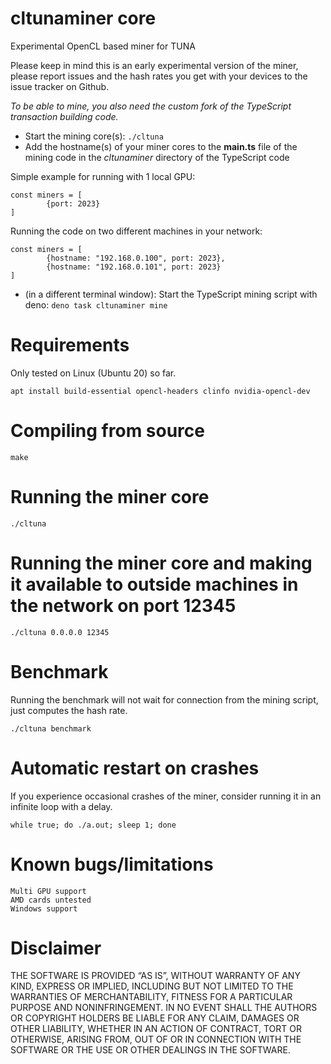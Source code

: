 # cltunaminer core
Experimental OpenCL based miner for TUNA

Please keep in mind this is an early experimental version of the miner, please report issues and the hash rates you get with your devices to the issue tracker on Github. 

*To be able to mine, you also need the custom fork of the TypeScript transaction building code.*

- Start the mining core(s): ```./cltuna```
- Add the hostname(s) of your miner cores to the **main.ts** file of the mining code in the *cltunaminer* directory of the TypeScript code

Simple example for running with 1 local GPU:
````
const miners = [
        {port: 2023}
]
````
Running the code on two different machines in your network:
````
const miners = [
        {hostname: "192.168.0.100", port: 2023},
        {hostname: "192.168.0.101", port: 2023}
]
````

- (in a different terminal window): Start the TypeScript mining script with deno: ```deno task cltunaminer mine```

  
# Requirements
Only tested on Linux (Ubuntu 20) so far.

    apt install build-essential opencl-headers clinfo nvidia-opencl-dev

# Compiling from source

    make

# Running the miner core

    ./cltuna

# Running the miner core and making it available to outside machines in the network on port 12345

    ./cltuna 0.0.0.0 12345

# Benchmark
Running the benchmark will not wait for connection from the mining script, just computes the hash rate.

    ./cltuna benchmark

# Automatic restart on crashes
If you experience occasional crashes of the miner, consider running it in an infinite loop with a delay.

    while true; do ./a.out; sleep 1; done

# Known bugs/limitations

    Multi GPU support
    AMD cards untested
    Windows support

# Disclaimer

THE SOFTWARE IS PROVIDED “AS IS”, WITHOUT WARRANTY OF ANY KIND, EXPRESS OR IMPLIED, INCLUDING BUT NOT LIMITED TO THE WARRANTIES OF MERCHANTABILITY, FITNESS FOR A PARTICULAR PURPOSE AND NONINFRINGEMENT. IN NO EVENT SHALL THE AUTHORS OR COPYRIGHT HOLDERS BE LIABLE FOR ANY CLAIM, DAMAGES OR OTHER LIABILITY, WHETHER IN AN ACTION OF CONTRACT, TORT OR OTHERWISE, ARISING FROM, OUT OF OR IN CONNECTION WITH THE SOFTWARE OR THE USE OR OTHER DEALINGS IN THE SOFTWARE.
